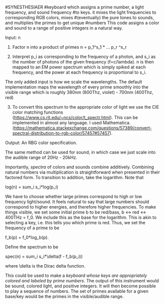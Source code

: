 #SYNESTHESIAER
#keyboard which assigns a prime number, a light frequency, and sound frequency
#to keys. it mixes the light frequencies to corresponding RGB colors, mixes
#(eventually) the pure tones to sounds, and multiplies the primes to get unique
#numbers
This code assigns a color and sound to a range of positive integers in a natural
way.

Input: n

1) Factor n into a product of primes n = p_1^s_1 * ... p_r ^s_r

2) Interpret p_i as corresponding to the frequency of a photon, and s_i as the number of photons of the given frequency (f=c/lambda). n is then mapped to an EM power spectrum which is simply spiked at each frequency, and the power at each frequency is proportional to s_i.

The only added input is how we scale the wavelengths. The default implementation maps the wavelength of every prime smoothly into the visible range which is roughly 380nm (800Thz, violet) - 700nm (400Thz, red)

3) To convert this spectrum to the appropriate color of light we use the CIE color matching functions (https://www.cs.rit.edu/~ncs/color/t_spectr.html). This can be implemented in almost any language. I used Mathematica. (https://mathematica.stackexchange.com/questions/57389/convert-spectral-distribution-to-rgb-color/57457#57457).

Output: An RBG color specification.

The same method can be used for sound, in which case we just scale into the audible range of 20Hz - 20kHz.

Importantly, *spectra* of colors and sounds combine additively. Combining natural numbers via multiplication is straightforward when presented in their factored form. To transition to addition, take the logarithm. Note that

log(n) = sum_i s_i*log(p_i)

We have to choose whether large primes correspond to high or low frequency light/sound. It feels natural to say that large numbers should correspond to higher energies, and therefore higher frequencies. To make things visible, we set some initial prime b to be red/bass, b <-> red <-> 400THz = f_0. We include this as the base for the logarithm. This is akin to selecting a key, i.e. this tells you which prime is red. Thus, we set the frequency of a prime to be

f_b(p) = f_0*log_b(p).

Define the spectrum to be

spec(n) = sum_i s_i*\delta(f - f_b(p_i))

where \delta is the Dirac delta function.

This could be used to make a *keyboard whose keys are appropriately colored and labeled by prime numbers*. The output of this instrument would be sound, colored light, and positive integers. It will then become possible to play a sequence of numbers. The set of primes available for a given base/key would be the primes in the visible/audible range.
